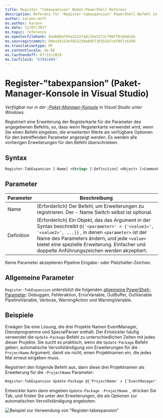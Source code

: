 ```yaml
---
title: Register "tabexpansion" NuGet-PowerShell-Referenz
description: Referenz für "Register-tabexpansion" PowerShell-Befehl in der NuGet-Paket-Manager-Konsole in Visual Studio.
author: karann-msft
ms.author: karann
ms.date: 12/07/2017
ms.topic: reference
ms.openlocfilehash: 8adb80af85e2e32fa8c35e5272cf90ff0c0ddcbb
ms.sourcegitcommit: 0dea3b153ef823230a9d5f38351b7cef057cb299
ms.translationtype: MT
ms.contentlocale: de-DE
ms.lasthandoff: 07/12/2019
ms.locfileid: "67842484"
---
```

# <a name="register-tabexpansion-package-manager-console-in-visual-studio"></a>Register-"tabexpansion" (Paket-Manager-Konsole in Visual Studio)

*Verfügbar nur in der [-Paket-Manager-Konsole](package-manager-console.md) in Visual Studio unter Windows.*

Registriert eine Erweiterung der Registerkarte für die Parameter des angegebenen Befehls, so, dass wenn Registerkarte verwendet wird, wenn Sie einen Befehl eingeben, die erweiterten Werte als verfügbare Optionen für den betreffenden Parameter angezeigt werden. Es werden alle vorherigen Erweiterungen für den Befehl überschrieben.

## <a name="syntax"></a>Syntax

```ps
Register-TabExpansion [-Name] <String> [-Definition] <Object> [<CommonParameters>]
```

## <a name="parameters"></a>Parameter

| Parameter | Beschreibung |
| --- | --- |
| Name | (Erforderlich) Der Befehl, um Erweiterungen zu registrieren. Der - Name Switch selbst ist optional. |
| Definition | (Erforderlich) Ein Objekt, das das Argument in der Syntax beschreibt `@{'<parameter>' = {'<value1>', '<value2>', ...}}` , in denen `<parameter>` ist der Name des Parameters ändern, und jede `<value>` bietet eine spezielle Erweiterung. Einfacher und doppelte Anführungszeichen werden akzeptiert. |

Keine Parameter akzeptieren Pipeline Eingabe- oder Platzhalter-Zeichen.

## <a name="common-parameters"></a>Allgemeine Parameter

`Register-TabExpansion` unterstützt die folgenden [allgemeine PowerShell-Parameter](http://go.microsoft.com/fwlink/?LinkID=113216): Debuggen, Fehleraktion, ErrorVariable, OutBuffer, OutVariable PipelineVariable, Verbose, WarningAction und WarningVariable.

## <a name="examples"></a>Beispiele

Erwägen Sie eine Lösung, die drei Projekte Namen EventManager, Dienstprogramme und SpecialParser enthält. Der Entwickler häufig verwendet die `Update-Package` Befehl zu unterschiedlichen Zeiten mit jedes dieser Projekte. Sie sucht es praktisch, wenn die `Update-Package` Befehl geben, automatische Vervollständigung von Erweiterungen für die `-ProjectName` Argument, damit sie nicht, einen Projektnamen ein, die jedes Mal erneut eingeben muss. 

Registriert den folgende Befehl aus, dann diese drei Projektnamen als Erweiterung für die `-ProjectName` Parameter:

```ps
Register-TabExpansion Update-Package @{'ProjectName' = {'EventManager', 'Utilities', 'SpecialParser'}}    
```

Entwickler kann dann eingeben `Update-Package -ProjectName `, drücken Sie Tab, und finden Sie unter den Erweiterungen, die als Optionen zur automatischen Vervollständigung angeboten:

![Beispiel zur Verwendung von "Register-tabexpansion"](media/Register-TabExpansion-Example.png)
